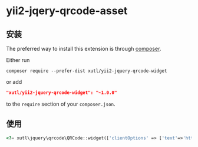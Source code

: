 # yii2-jqery-qrcode-asset

## 安装

The preferred way to install this extension is through [composer](http://getcomposer.org/download/).

Either run

```
composer require --prefer-dist xutl/yii2-jquery-qrcode-widget
```

or add

```json
"xutl/yii2-jquery-qrcode-widget": "~1.0.0"
```

to the `require` section of your `composer.json`.

## 使用

```php
<?= xutl\jquery\qrcode\QRCode::widget(['clientOptions' => ['text'=>'https://www.baidu.com']]);?>
```

